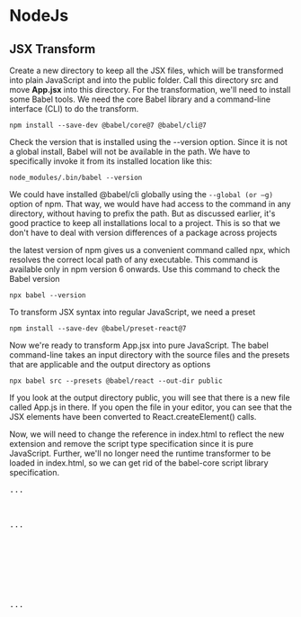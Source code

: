 # NodeJs

## JSX Transform

  Create a new directory to keep all the JSX files, which will be transformed into plain JavaScript and into the public folder. Call this directory src and move <b>App.jsx</b> into this directory.
For the transformation, we'll need to install some Babel tools. We need the core Babel library and a command-line interface (CLI) to do the transform.

`npm install --save-dev @babel/core@7 @babel/cli@7`

Check the version that is installed using the --version option. Since it is not a global install, Babel will not be available in the path. We have to specifically invoke it from its installed location like this:

`node_modules/.bin/babel --version`

  We could have installed @babel/cli globally using the `--global (or –g)` option of npm. That way, we would have had access to the command in any directory, without having to prefix the path. But as discussed earlier, it's good practice to keep all installations local to a project. This is so that we don't have to deal with
version differences of a package across projects

the latest version of npm gives us a convenient command called npx, which resolves the correct local path of any executable. This command is available
only in npm version 6 onwards. Use this command to check the Babel version

`npx babel --version`

To transform JSX syntax into regular JavaScript, we need a preset

`npm install --save-dev @babel/preset-react@7`

Now we're ready to transform App.jsx into pure JavaScript. The babel command-line takes an input directory with the source files and the presets that are applicable and the output directory as options

`npx babel src --presets @babel/react --out-dir public`

If you look at the output directory public, you will see that there is a new file called App.js in there. If you open the file in your editor, you can see that the JSX elements have been converted to React.createElement() calls.

Now, we will need to change the reference in index.html to reflect the new extension and remove the script type specification since it is pure JavaScript. Further, we'll no longer need the runtime transformer to be loaded in index.html, so we can get rid of the babel-core script library specification. 

<pre>
...
 <del><script src="https://unpkg.com/@babel/standalone@7/babel.min.js"></script></del>
...
 <body>
 <div id="contents"></div>
 <del><script src="/App.jsx" type="text/babel"></script></del>
 <mark><script src="/App.js"></script></mark>
 </body>
...
</pre>

